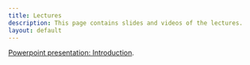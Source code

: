 ```yaml
---
title: Lectures
description: This page contains slides and videos of the lectures. 
layout: default
---
```


[Powerpoint presentation: Introduction](/DataScience_IFT6758/media/test).
